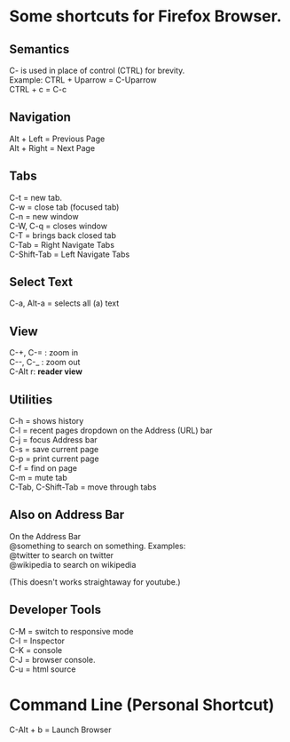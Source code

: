 # Some shortcuts for Firefox Browser.   
   
## Semantics   
   
C- is used in place of control (CTRL) for brevity.      
Example: CTRL + Uparrow = C-Uparrow   
             CTRL + c = C-c   
   
## Navigation   
Alt + Left = Previous Page   
Alt + Right = Next Page   
   
## Tabs   
C-t = new tab.   
C-w = close tab (focused tab)   
C-n = new window   
C-W, C-q = closes window    
C-T = brings back closed tab   
C-Tab = Right Navigate Tabs   
C-Shift-Tab = Left Navigate Tabs   
  
## Select Text   
C-a, Alt-a = selects all (a) text   
   
## View   
C-+, C-= : zoom in   
C--, C-_ : zoom out   
C-Alt r: **reader view**   
## Utilities   
C-h = shows history   
C-l = recent pages dropdown on the Address (URL) bar   
C-j = focus Address bar    
C-s = save current page   
C-p = print current page   
C-f = find on page   
C-m = mute tab   
C-Tab, C-Shift-Tab = move through tabs   
   
## Also on Address Bar   
On the Address Bar   
@something to search on something. Examples:   
@twitter to search on twitter   
@wikipedia to search on wikipedia   
   
(This doesn't works straightaway for youtube.)   
   
## Developer Tools   
C-M = switch to responsive mode   
C-I = Inspector   
C-K = console   
C-J = browser console.   
C-u = html source   
   
# Command Line (Personal Shortcut)   
C-Alt + b = Launch Browser   
